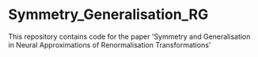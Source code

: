 # Symmetry_Generalisation_RG
This repository contains code for the paper 'Symmetry and Generalisation in Neural Approximations of Renormalisation Transformations'
